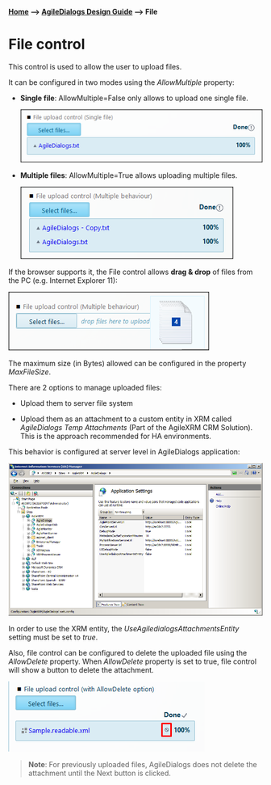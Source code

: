 __[Home](/) --> [AgileDialogs Design Guide](/guides/AgileDialogs-DesignGuide.md) --> File__

# File control

This control is used to allow the user to upload files.

It can be configured in two modes using the *AllowMultiple* property:

-   **Single file**: AllowMultiple=False only allows to upload one single file.

    ![](../media/AgileDialogsDesignGuide/File_01.png)

-   **Multiple files**: AllowMultiple=True allows uploading multiple files.       
       
    ![](../media/AgileDialogsDesignGuide/File_02.png)

If the browser supports it, the File control allows **drag & drop** of files from
the PC (e.g. Internet Explorer 11):

![](../media/AgileDialogsDesignGuide/File_03.png)

The maximum size (in Bytes) allowed can be configured in the property *MaxFileSize*.

There are 2 options to manage uploaded files:

-   Upload them to server file system

-   Upload them as an attachment to a custom entity in XRM called *AgileDialogs
    Temp Attachments* (Part of the AgileXRM CRM Solution). This is the approach
    recommended for HA environments.

This behavior is configured at server level in AgileDialogs application:

![](../media/AgileDialogsDesignGuide/File_04.png)

In order to use the XRM entity, the *UseAgiledialogsAttachmentsEntity* setting
must be set to *true*.

Also, file control can be configured to delete the uploaded file using the
*AllowDelete* property. When *AllowDelete* property is set to true, file control
will show a button to delete the attachment.

![](../media/AgileDialogsDesignGuide/File_05.png)

> **Note**: For previously uploaded files, AgileDialogs does not delete the attachment
until the Next button is clicked.
